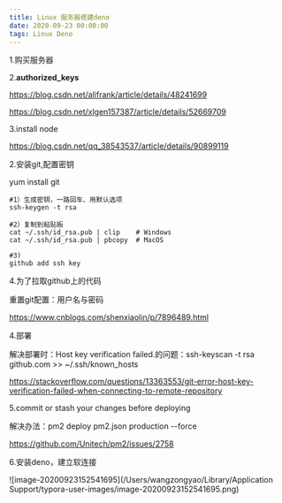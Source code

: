 ```yaml
---
title: Linux 服务器搭建deno
date: 2020-09-23 00:00:00
tags: Linux Deno
---
```


1.购买服务器

2.**authorized_keys**

https://blog.csdn.net/alifrank/article/details/48241699

https://blog.csdn.net/xlgen157387/article/details/52669709

3.install node

https://blog.csdn.net/qq_38543537/article/details/90899119

2.安装git,配置密钥

yum install git

```
#1）生成密钥，一路回车、用默认选项
ssh-keygen -t rsa              
 
#2）复制到粘贴板
cat ~/.ssh/id_rsa.pub | clip    # Windows
cat ~/.ssh/id_rsa.pub | pbcopy  # MacOS

#3)
github add ssh key
```

4.为了拉取github上的代码

重置git配置：用户名与密码

https://www.cnblogs.com/shenxiaolin/p/7896489.html

4.部署

解决部署时：Host key verification failed.的问题：ssh-keyscan -t rsa github.com >> ~/.ssh/known_hosts

https://stackoverflow.com/questions/13363553/git-error-host-key-verification-failed-when-connecting-to-remote-repository

5.commit or stash your changes before deploying

解决办法：pm2 deploy pm2.json production --force

https://github.com/Unitech/pm2/issues/2758

6.安装deno，建立软连接

![image-20200923152541695](/Users/wangzongyao/Library/Application Support/typora-user-images/image-20200923152541695.png)